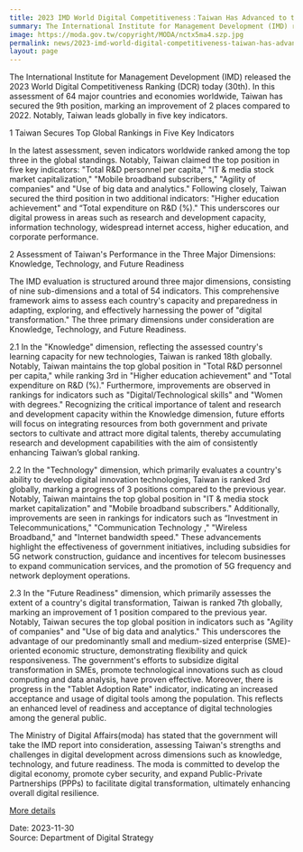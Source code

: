 ```yaml
---
title: 2023 IMD World Digital Competitiveness：Taiwan Has Advanced to the 9th Position Globally, With the Leading Position in Five Key Indicators Worldwide.
summary: The International Institute for Management Development (IMD) released the 2023 World Digital Competitiveness Ranking (DCR) today (30th).
image: https://moda.gov.tw/copyright/MODA/nctx5ma4.szp.jpg
permalink: news/2023-imd-world-digital-competitiveness-taiwan-has-advanced-to the-9-position-globally-with-the-leading-position-in-five-key-indicators-worldwide/
layout: page
---
```

The International Institute for Management Development (IMD) released the 2023 World Digital Competitiveness Ranking (DCR) today (30th). In this assessment of 64 major countries and economies worldwide, Taiwan has secured the 9th position, marking an improvement of 2 places compared to 2022. Notably, Taiwan leads globally in five key indicators.

1    Taiwan Secures Top Global Rankings in Five Key Indicators

In the latest assessment, seven indicators worldwide ranked among the top three in the global standings. Notably, Taiwan claimed the top position in five key indicators: "Total R&D personnel per capita," "IT & media stock market capitalization," "Mobile broadband subscribers," "Agility of companies" and "Use of big data and analytics." Following closely, Taiwan secured the third position in two additional indicators: "Higher education achievement" and “Total expenditure on R&D (%)." This underscores our digital prowess in areas such as research and development capacity, information technology, widespread internet access, higher education, and corporate performance.

2    Assessment of Taiwan's Performance in the Three Major Dimensions: Knowledge, Technology, and Future Readiness

The IMD evaluation is structured around three major dimensions, consisting of nine sub-dimensions and a total of 54 indicators. This comprehensive framework aims to assess each country's capacity and preparedness in adapting, exploring, and effectively harnessing the power of "digital transformation." The three primary dimensions under consideration are Knowledge, Technology, and Future Readiness.

2.1    In the "Knowledge" dimension, reflecting the assessed country's learning capacity for new technologies, Taiwan is ranked 18th globally. Notably, Taiwan maintains the top global position in "Total R&D personnel per capita," while ranking 3rd in "Higher education achievement" and "Total expenditure on R&D (%)." Furthermore, improvements are observed in rankings for indicators such as "Digital/Technological skills" and "Women with degrees." Recognizing the critical importance of talent and research and development capacity within the Knowledge dimension, future efforts will focus on integrating resources from both government and private sectors to cultivate and attract more digital talents, thereby accumulating research and development capabilities with the aim of consistently enhancing Taiwan’s global ranking.

2.2    In the "Technology" dimension, which primarily evaluates a country's ability to develop digital innovation technologies, Taiwan is ranked 3rd globally, marking a progress of 3 positions compared to the previous year. Notably, Taiwan maintains the top global position in "IT & media stock market capitalization" and "Mobile broadband subscribers." Additionally, improvements are seen in rankings for indicators such as “Investment in Telecommunications," "Communication Technology ," "Wireless Broadband," and "Internet bandwidth speed." These advancements highlight the effectiveness of government initiatives, including subsidies for 5G network construction, guidance and incentives for telecom businesses to expand communication services, and the promotion of 5G frequency and network deployment operations.

2.3    In the "Future Readiness" dimension, which primarily assesses the extent of a country's digital transformation, Taiwan is ranked 7th globally, marking an improvement of 1 position compared to the previous year. Notably, Taiwan secures the top global position in indicators such as "Agility of companies" and "Use of big data and analytics." This underscores the advantage of our predominantly small and medium-sized enterprise (SME)-oriented economic structure, demonstrating flexibility and quick responsiveness. The government's efforts to subsidize digital transformation in SMEs, promote technological innovations such as cloud computing and data analysis, have proven effective. Moreover, there is progress in the "Tablet Adoption Rate" indicator, indicating an increased acceptance and usage of digital tools among the population. This reflects an enhanced level of readiness and acceptance of digital technologies among the general public.

The Ministry of Digital Affairs(moda) has stated that the government will take the IMD report into consideration, assessing Taiwan's strengths and challenges in digital development across dimensions such as knowledge, technology, and future readiness. The moda is committed to develop the digital economy, promote cyber security, and expand Public-Private Partnerships (PPPs) to facilitate digital transformation, ultimately enhancing overall digital resilience.

[More details](https://www-api.moda.gov.tw/File/Get/moda/en/eMRQwi60Cs4GRkZ)


Date: 2023-11-30
<br/>
Source: Department of Digital Strategy
